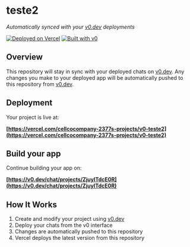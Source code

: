 # teste2

*Automatically synced with your [v0.dev](https://v0.dev) deployments*

[![Deployed on Vercel](https://img.shields.io/badge/Deployed%20on-Vercel-black?style=for-the-badge&logo=vercel)](https://vercel.com/cellcocompany-2377s-projects/v0-teste2)
[![Built with v0](https://img.shields.io/badge/Built%20with-v0.dev-black?style=for-the-badge)](https://v0.dev/chat/projects/ZjuyITdcE0R)

## Overview

This repository will stay in sync with your deployed chats on [v0.dev](https://v0.dev).
Any changes you make to your deployed app will be automatically pushed to this repository from [v0.dev](https://v0.dev).

## Deployment

Your project is live at:

**[https://vercel.com/cellcocompany-2377s-projects/v0-teste2](https://vercel.com/cellcocompany-2377s-projects/v0-teste2)**

## Build your app

Continue building your app on:

**[https://v0.dev/chat/projects/ZjuyITdcE0R](https://v0.dev/chat/projects/ZjuyITdcE0R)**

## How It Works

1. Create and modify your project using [v0.dev](https://v0.dev)
2. Deploy your chats from the v0 interface
3. Changes are automatically pushed to this repository
4. Vercel deploys the latest version from this repository